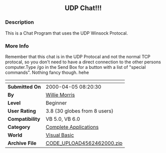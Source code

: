 ﻿<div align="center">

## UDP Chat\!\!\!


</div>

### Description

This is a Chat Program that uses the UDP Winsock Protocal.
 
### More Info
 
Remember that this chat is in the UDP Protocal and not the normal TCP protocal, so you don't need to have a direct connection to the other persons computer.Type /go in the Send Box for a button with a list of "special commands". Nothing fancy though. hehe


<span>             |<span>
---                |---
**Submitted On**   |2000-04-05 08:20:30
**By**             |[Willie Morris](https://github.com/Planet-Source-Code/PSCIndex/blob/master/ByAuthor/willie-morris.md)
**Level**          |Beginner
**User Rating**    |3.8 (30 globes from 8 users)
**Compatibility**  |VB 5\.0, VB 6\.0
**Category**       |[Complete Applications](https://github.com/Planet-Source-Code/PSCIndex/blob/master/ByCategory/complete-applications__1-27.md)
**World**          |[Visual Basic](https://github.com/Planet-Source-Code/PSCIndex/blob/master/ByWorld/visual-basic.md)
**Archive File**   |[CODE\_UPLOAD4562462000\.zip](https://github.com/Planet-Source-Code/willie-morris-udp-chat__1-7047/archive/master.zip)








